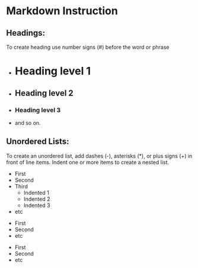 # Markdown Instruction 

## Headings:

To create heading use number signs (#) before the word or phrase 
* # Heading level 1
* ## Heading level 2
* ### Heading level 3
* and so on. 


## Unordered Lists:

To create an unordered list, add dashes (-), asterisks (*), or plus signs (+) in front of line items. Indent one or more items to create a nested list.

- First
- Second
- Third
  - Indented 1
  - Indented 2
  - Indented 3
- etc

* First
* Second
* etc

+ First
+ Second
+ etc

